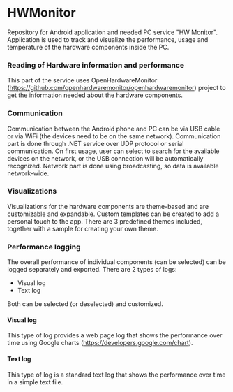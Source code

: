 # HWMonitor
Repository for Android application and needed PC service "HW Monitor". Application is used to track and visualize the performance, usage and temperature of the hardware components inside the PC. 

### Reading of Hardware information and performance
This part of the service uses OpenHardwareMonitor (https://github.com/openhardwaremonitor/openhardwaremonitor) project to get the information needed about the hardware components.

### Communication
Communication between the Android phone and PC can be via USB cable or via WiFi (the devices need to be on the same network). Communication part is done through .NET service over UDP protocol or serial communication. On first usage, user can select to search for the available devices on the network, or the USB connection will be automatically recognized. Network part is done using broadcasting, so data is available network-wide.

### Visualizations
Visualizations for the hardware components are theme-based and are customizable and expandable. Custom templates can be created to add a personal touch to the app. There are 3 predefined themes included, together with a sample for creating your own theme.

### Performance logging
The overall performance of individual components (can be selected) can be logged separately and exported. 
There are 2 types of logs:
* Visual log
* Text log

Both can be selected (or deselected) and customized. 
#### Visual log
This type of log provides a web page log that shows the performance over time using Google charts (https://developers.google.com/chart).

#### Text log
This type of log is a standard text log that shows the performance over time in a simple text file.

